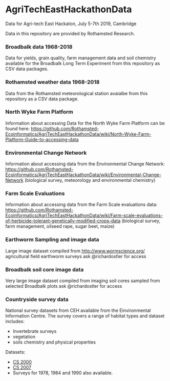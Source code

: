 # AgriTechEastHackathonData
Data for Agri-tech East Hackaton, July 5-7th 2019, Cambridge

Data in this repository are provided by Rothamsted Research.

### Broadbalk data 1968-2018
Data for yields, grain quality, farm management data and soil chemistry available for the Broadbalk Long Term Experiment from this repository as CSV data packages.

### Rothamsted weather data 1968-2018
Data from the Rothamsted meteorological station avaialbe from this repository as a CSV data package.

### North Wyke Farm Platform
Information about accessing Data for the North Wyke Farm Platform can be found here:  https://github.com/Rothamsted-Ecoinformatics/AgriTechEastHackathonData/wiki/North-Wyke-Farm-Platform-Guide-to-accessing-data

### Environmental Change Network
Information about accessing data from the Environmental Change Network: https://github.com/Rothamsted-Ecoinformatics/AgriTechEastHackathonData/wiki/Environmental-Change-Network (biological survey, meteorology and environmental chemistry)

### Farm Scale Evaluations
Information about accessing data from the Farm Scale evaluations data: https://github.com/Rothamsted-Ecoinformatics/AgriTechEastHackathonData/wiki/Farm-scale-evaluations-of-herbicide-tolerant-genetically-modified-crops-data (biological survey, farm management, oilseed rape, sugar beet, maize)

### Earthworm Sampling and image data 
Large image dataset compiled from http://www.wormscience.org/ agricultural field earthworm surveys 
ask @richardostler for access

### Broadbalk soil core image data
Very large image dataset compiled from imaging soil cores sampled from selected Broadbalk plots
ask @richardostler for access

### Countryside survey data
National survey datasets from CEH available from the Einvironmental Information Centre. The survey covers a range of habitat types and dataset includes:
* Invertebrate surveys
* vegetation
* soils chemistry and physical properties

Datasets:
* [CS 2000](https://catalogue.ceh.ac.uk/documents/b535ca33-c5e3-48fa-9912-ee9c0502ba1b)
* [CS 2007](https://catalogue.ceh.ac.uk/documents/28eb9005-7154-4207-b086-e3bdcd61de4a)
* Surveys for 1978, 1984 and 1990 also available. 
